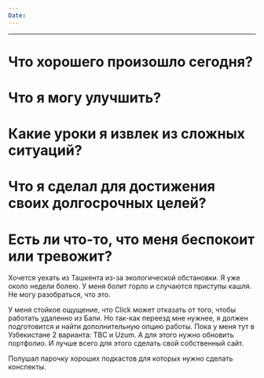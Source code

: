 ```yaml
---
Date:
---
```

---
# Что хорошего произошло сегодня?


# Что я могу улучшить?


# Какие уроки я извлек из сложных ситуаций?



# Что я сделал для достижения своих долгосрочных целей?



# Есть ли что-то, что меня беспокоит или тревожит?
Хочется уехать из Ташкента из-за экологической обстановки. Я уже около недели болею. У меня болит горло и случаются приступы кашля. Не могу разобраться, что это. 

У меня стойкое ощущение, что Click может отказать от того, чтобы работать удаленно из Бали. Но так-как переезд мне нужнее, я должен подготовится и найти дополнительную опцию работы. Пока у меня тут в Узбекистане 2 варианта: TBC и Uzum. 
А для этого нужно обновить портфолио. И лучше всего для этого сделать свой собственный сайт.

Полушал парочку хороших подкастов для которых нужно сделать конспекты. 






